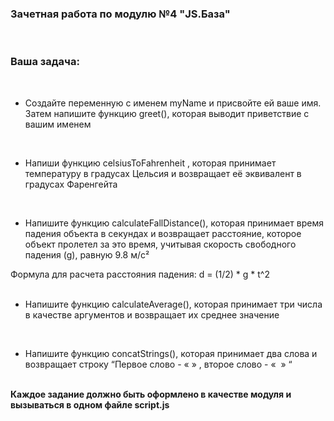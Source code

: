 <div class="tlk-lecture__homework-text" data-field="tlk-text">
  <h3 class="t-redactor__h3">Зачетная работа по модулю №4 "JS.База"</h3>
  <br />
  <h3 class="t-redactor__h3">Ваша задача:</h3>
  <br />
  <ul>
    <li>
      <span>
        Создайте переменную с именем myName и присвойте ей ваше имя. Затем
        напишите функцию greet(), которая выводит приветствие с вашим именем
      </span>
      <strong></strong>
    </li>
  </ul>
  <br />
  <ul>
    <li>
      <span>
        Напиши функцию celsiusToFahrenheit , которая принимает температуру в
        градусах Цельсия и возвращает её эквивалент в градусах Фаренгейта
      </span>
    </li>
  </ul>
  <br />
  <ul>
    <li>
      <span>
        Напишите функцию calculateFallDistance(), которая принимает время
        падения объекта в секундах и возвращает расстояние, которое объект
        пролетел за это время, учитывая скорость свободного падения (g), равную
        9.8 м/с²
      </span>
    </li>
  </ul>
  <span>
    Формула для расчета расстояния падения: d = (1/2) * g * t^2
  </span>
  <br />
  <br />
  <ul>
    <li>
      <span>
        Напишите функцию calculateAverage(), которая принимает три числа в
        качестве аргументов и возвращает их среднее значение
      </span>
    </li>
  </ul>
  <br />
  <ul>
    <li>
      <span>
        Напишите функцию concatStrings(), которая принимает два слова и
        возвращает строку “Первое слово - «‎ » , второе слово - «‎&nbsp; » “
      </span>
    </li>
  </ul>
  <br />
  <strong>
    Каждое задание должно быть оформлено в качестве модуля и вызываться в одном
    файле script.js
  </strong>
</div>
